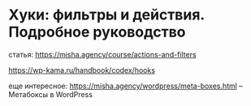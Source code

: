# Хуки: фильтры и действия. Подробное руководство

статья: https://misha.agency/course/actions-and-filters

https://wp-kama.ru/handbook/codex/hooks

еще интересное: https://misha.agency/wordpress/meta-boxes.html – Метабоксы в WordPress
